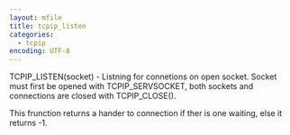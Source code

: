 ```yaml
---
layout: mfile
title: tcpip_listen
categories:
  - tcpip
encoding: UTF-8
---
```


TCPIP\_LISTEN(socket) - Listning for connetions on open socket.
Socket must first be opened with TCPIP\_SERVSOCKET, both sockets
and connections are closed with TCPIP\_CLOSE().

This frunction returns a hander to connection if ther is one
waiting, else it returns -1.